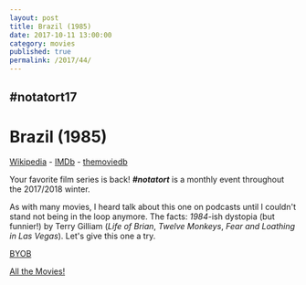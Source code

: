 ```yaml
---
layout: post
title: Brazil (1985)
date: 2017-10-11 13:00:00
category: movies
published: true
permalink: /2017/44/
---
```



## \#notatort17

# Brazil (1985)



[Wikipedia](https://goo.gl/395T46) - [IMDb](http://www.imdb.com/title/tt0088846/) - [themoviedb](https://www.themoviedb.org/movie/68-brazil?language=en)

Your favorite film series is back! ***\#notatort*** is a monthly event throughout the 2017/2018 winter.


As with many movies, I heard talk about this one on podcasts until I couldn't stand not being in the loop anymore. The facts: *1984*-ish dystopia (but funnier!) by Terry Gilliam (*Life of Brian*, *Twelve Monkeys*, *Fear and Loathing in Las Vegas*). Let's give this one a try.

<a href="http://en.wikipedia.org/wiki/BYOB_(beverage)">BYOB</a>

[All the Movies!](http://notatort.com/allthemovies/)

<!--include jquery & backstretch-->

<script type="text/javascript" src="https://ajax.googleapis.com/ajax/libs/jquery/1.7.2/jquery.min.js"></script>

<script type="text/javascript" src="http://notatort.com/jquery.backstretch.min.js"></script>

<script type="text/javascript">

$(function(){

     $(window).resize(function(){
     
         if($(this).width() >= 767){
         
             $.backstretch("http://notatort.com/bg1744.jpg", {speed: 150});
             
         }
         
      })
      
      .resize();//trigger resize on page load
      
});

</script>